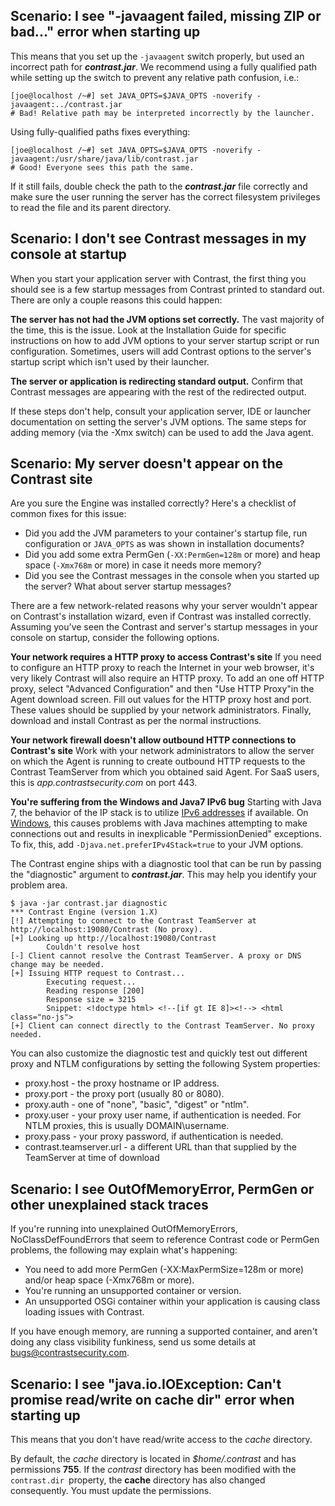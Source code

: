 

<!--
title: "Troubleshooting the Agent"
description: "Troubleshooting guide for the agent installation process."
tags: "java agent troubleshoot installation guide"
-->

## Scenario: I see "-javaagent failed, missing ZIP or bad..." error when starting up 
This means that you set up the ```-javaagent``` switch properly, but used an incorrect path for ***contrast.jar***. We recommend using a fully qualified path while setting up the switch to prevent any relative path confusion, i.e.:

````
[joe@localhost /~#] set JAVA_OPTS=$JAVA_OPTS -noverify -javaagent:../contrast.jar 
# Bad! Relative path may be interpreted incorrectly by the launcher.
````

Using fully-qualified paths fixes everything:

````
[joe@localhost /~#] set JAVA_OPTS=$JAVA_OPTS -noverify -javaagent:/usr/share/java/lib/contrast.jar 
# Good! Everyone sees this path the same.
````

If it still fails, double check the path to the ***contrast.jar*** file correctly and make sure the user running the server has the correct filesystem privileges to read the file and its parent directory.

## Scenario: I don't see Contrast messages in my console at startup

When you start your application server with Contrast, the first thing you should see is a few startup messages from Contrast printed to standard out. There are only a couple reasons this could happen:

**The server has not had the JVM options set correctly.**
The vast majority of the time, this is the issue. Look at the Installation Guide for specific instructions on how to add JVM options to your server startup script or run configuration. Sometimes, users will add Contrast options to the server's startup script which isn't used by their launcher.

**The server or application is redirecting standard output.**
Confirm that Contrast messages are appearing with the rest of the redirected output.

If these steps don't help, consult your application server, IDE or launcher documentation on setting the server's JVM options. The same steps for adding memory (via the -Xmx switch) can be used to add the Java agent. 

## Scenario: My server doesn't appear on the Contrast site
Are you sure the Engine was installed correctly? Here's a checklist of common fixes for this issue:
* Did you add the JVM parameters to your container's startup file, run configuration or ```JAVA_OPTS``` as was shown in installation documents?
* Did you add some extra PermGen (```-XX:PermGen=128m``` or more) and heap space (```-Xmx768m``` or more) in case it needs more memory?
* Did you see the Contrast messages in the console when you started up the server? What about server startup messages?

There are a few network-related reasons why your server wouldn't appear on Contrast's installation wizard, even if Contrast was installed correctly. Assuming you've seen the Contrast and server's startup messages in your console on startup, consider the following options.

**Your network requires a HTTP proxy to access Contrast's site**
If you need to configure an HTTP proxy to reach the Internet in your web browser, it's very likely Contrast will also require an HTTP proxy. To add an one off HTTP proxy, select "Advanced Configuration" and then "Use HTTP Proxy"in the Agent download screen. Fill out values for the HTTP proxy host and port. These values should be supplied by your network administrators. Finally, download and install Contrast as per the normal instructions.

**Your network firewall doesn't allow outbound HTTP connections to Contrast's site**
Work with your network administrators to allow the server on which the Agent is running to create outbound HTTP requests to the Contrast TeamServer from which you obtained said Agent. For SaaS users, this is *app.contrastsecurity.com* on port 443.

**You're suffering from the Windows and Java7 IPv6 bug**
Starting with Java 7, the behavior of the IP stack is to utilize [IPv6 addresses](http://docs.oracle.com/javase/7/docs/api/java/net/doc-files/net-properties.html) if available. On [Windows](http://bugs.java.com/bugdatabase/view_bug.do?bug_id=7095419), this causes problems with Java machines attempting to make connections out and results in inexplicable "PermissionDenied" exceptions. To fix, this, add ```-Djava.net.preferIPv4Stack=true``` to your JVM options.

The Contrast engine ships with a diagnostic tool that can be run by passing the "diagnostic" argument to ***contrast.jar***. This may help you identify your problem area.

````
$ java -jar contrast.jar diagnostic 
*** Contrast Engine (version 1.X) 
[!] Attempting to connect to the Contrast TeamServer at http://localhost:19080/Contrast (No proxy). 
[+] Looking up http://localhost:19080/Contrast 
        Couldn't resolve host 
[-] Client cannot resolve the Contrast TeamServer. A proxy or DNS change may be needed. 
[+] Issuing HTTP request to Contrast... 
        Executing request... 
        Reading response [200] 
        Response size = 3215 
        Snippet: <!doctype html> <!--[if gt IE 8]><!--> <html class="no-js"> 
[+] Client can connect directly to the Contrast TeamServer. No proxy needed.
````

You can also customize the diagnostic test and quickly test out different proxy and NTLM configurations by setting the following System properties:
* proxy.host - the proxy hostname or IP address.
* proxy.port - the proxy port (usually 80 or 8080).
* proxy.auth - one of "none", "basic", "digest" or "ntlm".
* proxy.user - your proxy user name, if authentication is needed. For NTLM proxies, this is usually DOMAIN\username.
* proxy.pass - your proxy password, if authentication is needed.
* contrast.teamserver.url - a different URL than that supplied by the TeamServer at time of download

## Scenario: I see OutOfMemoryError, PermGen or other unexplained stack traces

If you're running into unexplained OutOfMemoryErrors, NoClassDefFoundErrors that seem to reference Contrast code or PermGen problems, the following may explain what's happening:
* You need to add more PermGen (-XX:MaxPermSize=128m or more) and/or heap space (-Xmx768m or more).
* You're running an unsupported container or version.
* An unsupported OSGi container within your application is causing class loading issues with Contrast.

If you have enough memory, are running a supported container, and aren't doing any class visibility funkiness, send us some details at bugs@contrastsecurity.com.

## Scenario: I see "java.io.IOException: Can't promise read/write on cache dir" error when starting up

This means that you don't have read/write access to the *cache* directory. 

By default, the *cache* directory is located in *$home/.contrast* and has permissions **755**. If the *contrast* directory has been modified with the `contrast.dir `property, the **cache** directory has also changed consequently. You must update the permissions.

